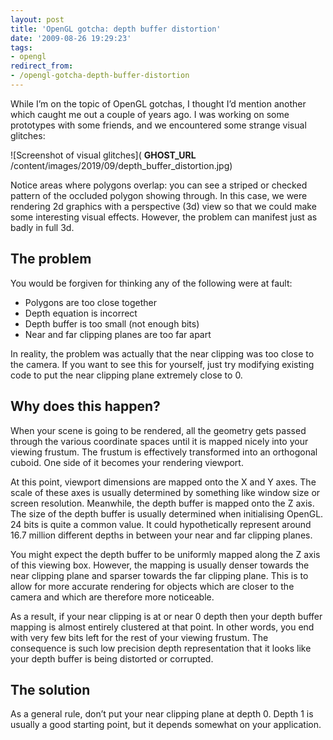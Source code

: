```yaml
---
layout: post
title: 'OpenGL gotcha: depth buffer distortion'
date: '2009-08-26 19:29:23'
tags:
- opengl
redirect_from:
- /opengl-gotcha-depth-buffer-distortion
---
```


While I’m on the topic of OpenGL gotchas, I thought I’d mention another which caught me out a couple of years ago. I was working on some prototypes with some friends, and we encountered some strange visual glitches:

![Screenshot of visual glitches]( __GHOST_URL__ /content/images/2019/09/depth_buffer_distortion.jpg)

Notice areas where polygons overlap: you can see a striped or checked pattern of the occluded polygon showing through. In this case, we were rendering 2d graphics with a perspective (3d) view so that we could make some interesting visual effects. However, the problem can manifest just as badly in full 3d.

## The problem

You would be forgiven for thinking any of the following were at fault:

- Polygons are too close together
- Depth equation is incorrect
- Depth buffer is too small (not enough bits)
- Near and far clipping planes are too far apart

In reality, the problem was actually that the near clipping was too close to the camera. If you want to see this for yourself, just try modifying existing code to put the near clipping plane extremely close to 0.

## Why does this happen?

When your scene is going to be rendered, all the geometry gets passed through the various coordinate spaces until it is mapped nicely into your viewing frustum. The frustum is effectively transformed into an orthogonal cuboid. One side of it becomes your rendering viewport.

At this point, viewport dimensions are mapped onto the X and Y axes. The scale of these axes is usually determined by something like window size or screen resolution. Meanwhile, the depth buffer is mapped onto the Z axis. The size of the depth buffer is usually determined when initialising OpenGL. 24 bits is quite a common value. It could hypothetically represent around 16.7 million different depths in between your near and far clipping planes.

You might expect the depth buffer to be uniformly mapped along the Z axis of this viewing box. However, the mapping is usually denser towards the near clipping plane and sparser towards the far clipping plane. This is to allow for more accurate rendering for objects which are closer to the camera and which are therefore more noticeable.

As a result, if your near clipping is at or near 0 depth then your depth buffer mapping is almost entirely clustered at that point. In other words, you end with very few bits left for the rest of your viewing frustum. The consequence is such low precision depth representation that it looks like your depth buffer is being distorted or corrupted.

## The solution

As a general rule, don’t put your near clipping plane at depth 0. Depth 1 is usually a good starting point, but it depends somewhat on your application.

<!--kg-card-end: markdown-->